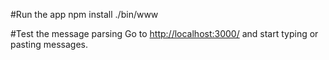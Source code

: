 #Run the app
npm install
./bin/www

#Test the message parsing
Go to <a href="http://localhost:3000/">http://localhost:3000/</a> and start typing or pasting messages.
